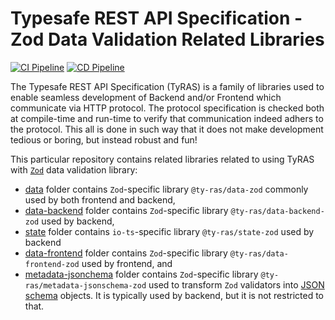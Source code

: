 # Typesafe REST API Specification - Zod Data Validation Related Libraries

[![CI Pipeline](https://github.com/ty-ras/data-zod/actions/workflows/ci.yml/badge.svg)](https://github.com/ty-ras/data-zod/actions/workflows/ci.yml)
[![CD Pipeline](https://github.com/ty-ras/data-zod/actions/workflows/cd.yml/badge.svg)](https://github.com/ty-ras/data-zod/actions/workflows/cd.yml)

The Typesafe REST API Specification (TyRAS) is a family of libraries used to enable seamless development of Backend and/or Frontend which communicate via HTTP protocol.
The protocol specification is checked both at compile-time and run-time to verify that communication indeed adhers to the protocol.
This all is done in such way that it does not make development tedious or boring, but instead robust and fun!

This particular repository contains related libraries related to using TyRAS with [`Zod`](https://github.com/colinhacks/zod) data validation library:
- [data](./data) folder contains `Zod`-specific library `@ty-ras/data-zod` commonly used by both frontend and backend,
- [data-backend](./data-backend) folder contains `Zod`-specific library `@ty-ras/data-backend-zod` used by backend,
- [state](./state) folder contains `io-ts`-specific library `@ty-ras/state-zod` used by backend 
- [data-frontend](./data-frontend) folder contains `Zod`-specific library `@ty-ras/data-frontend-zod` used by frontend, and
- [metadata-jsonchema](./metadata-jsonschema) folder contains `Zod`-specific library `@ty-ras/metadata-jsonschema-zod` used to transform `Zod` validators into [JSON schema](https://json-schema.org/) objects.
  It is typically used by backend, but it is not restricted to that.